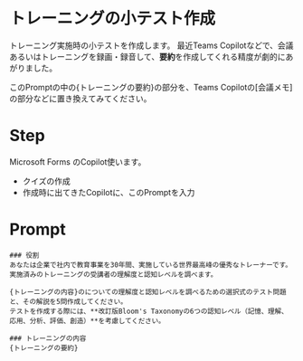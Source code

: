 # トレーニングの小テスト作成

トレーニング実施時の小テストを作成します。
最近Teams Copilotなどで、会議あるいはトレーニングを録画・録音して、**要約**を作成してくれる精度が劇的にあがりました。

このPromptの中の{トレーニングの要約}の部分を、Teams Copilotの[会議メモ]の部分などに置き換えてみてください。

# Step
Microsoft Forms のCopilot使います。
- クイズの作成
- 作成時に出てきたCopilotに、このPromptを入力

# Prompt
```text
### 役割
あなたは企業で社内で教育事業を30年間、実施している世界最高峰の優秀なトレーナーです。
実施済みのトレーニングの受講者の理解度と認知レベルを調べます。

{トレーニングの内容}のについての理解度と認知レベルを調べるための選択式のテスト問題と、その解説を5問作成してください。
テストを作成する際には、**改訂版Bloom's Taxonomyの6つの認知レベル（記憶、理解、応用、分析、評価、創造）**を考慮してください。
 
### トレーニングの内容
{トレーニングの要約}
```
